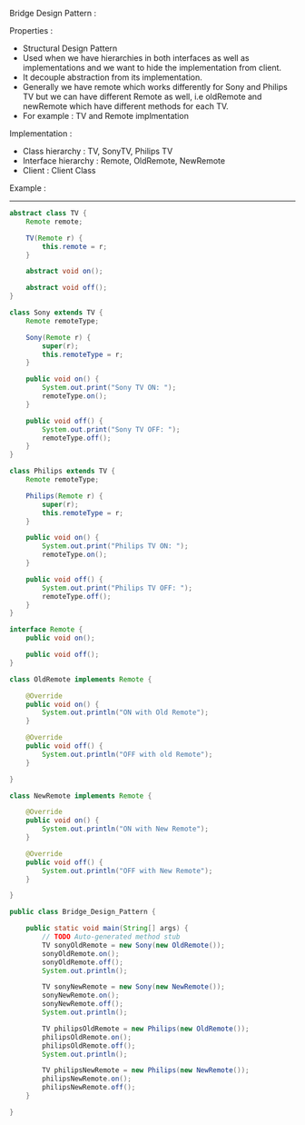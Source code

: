 Bridge Design Pattern :

Properties :

- Structural Design Pattern
- Used when we have hierarchies in both interfaces as well as implementations and we want to hide the implementation from client.
- It decouple abstraction from its implementation.
- Generally we have remote which works differently for Sony and Philips TV but we can have different Remote as well, i.e oldRemote and newRemote which have different methods for each TV. 
- For example : TV and Remote implmentation

Implementation :

- Class hierarchy : TV, SonyTV, Philips TV
- Interface hierarchy : Remote, OldRemote, NewRemote
- Client : Client Class


Example :

-------------------------------------------------------------------------------------------------------------


```java
abstract class TV {
	Remote remote;

	TV(Remote r) {
		this.remote = r;
	}

	abstract void on();

	abstract void off();
}

class Sony extends TV {
	Remote remoteType;

	Sony(Remote r) {
		super(r);
		this.remoteType = r;
	}

	public void on() {
		System.out.print("Sony TV ON: ");
		remoteType.on();
	}

	public void off() {
		System.out.print("Sony TV OFF: ");
		remoteType.off();
	}
}

class Philips extends TV {
	Remote remoteType;

	Philips(Remote r) {
		super(r);
		this.remoteType = r;
	}

	public void on() {
		System.out.print("Philips TV ON: ");
		remoteType.on();
	}

	public void off() {
		System.out.print("Philips TV OFF: ");
		remoteType.off();
	}
}

interface Remote {
	public void on();

	public void off();
}

class OldRemote implements Remote {

	@Override
	public void on() {
		System.out.println("ON with Old Remote");
	}

	@Override
	public void off() {
		System.out.println("OFF with old Remote");
	}

}

class NewRemote implements Remote {

	@Override
	public void on() {
		System.out.println("ON with New Remote");
	}

	@Override
	public void off() {
		System.out.println("OFF with New Remote");
	}

}

public class Bridge_Design_Pattern {

	public static void main(String[] args) {
		// TODO Auto-generated method stub
		TV sonyOldRemote = new Sony(new OldRemote());
		sonyOldRemote.on();
		sonyOldRemote.off();
		System.out.println();

		TV sonyNewRemote = new Sony(new NewRemote());
		sonyNewRemote.on();
		sonyNewRemote.off();
		System.out.println();

		TV philipsOldRemote = new Philips(new OldRemote());
		philipsOldRemote.on();
		philipsOldRemote.off();
		System.out.println();

		TV philipsNewRemote = new Philips(new NewRemote());
		philipsNewRemote.on();
		philipsNewRemote.off();
	}

}

```


